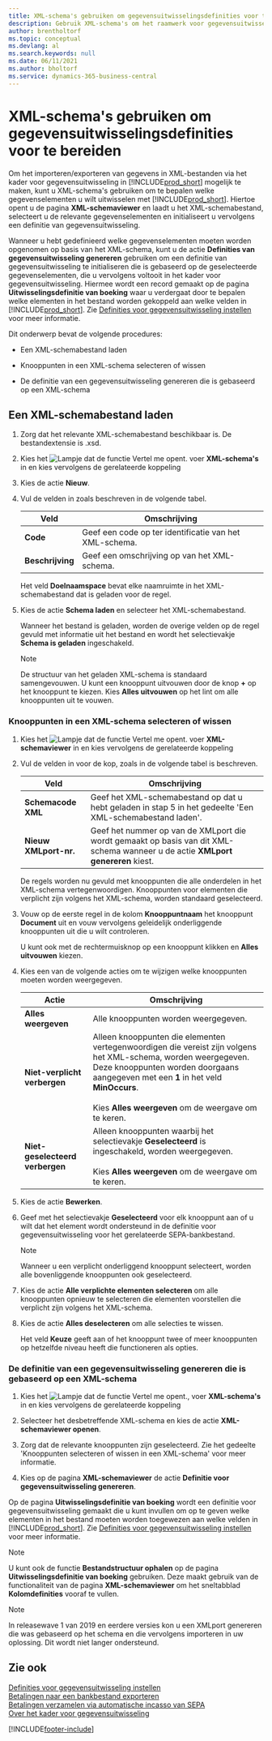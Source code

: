 ```yaml
---
title: XML-schema's gebruiken om gegevensuitwisselingsdefinities voor te bereiden
description: Gebruik XML-schema's om het raamwerk voor gegevensuitwisseling in te stellen om te definiëren met welke gegevenselementen u wilt uitwisselen.
author: brentholtorf
ms.topic: conceptual
ms.devlang: al
ms.search.keywords: null
ms.date: 06/11/2021
ms.author: bholtorf
ms.service: dynamics-365-business-central
---
```

# <a name="use-xml-schemas-to-prepare-data-exchange-definitions"></a>XML-schema's gebruiken om gegevensuitwisselingsdefinities voor te bereiden

Om het importeren/exporteren van gegevens in XML-bestanden via het kader voor gegevensuitwisseling in [!INCLUDE[prod_short](includes/prod_short.md)] mogelijk te maken, kunt u XML-schema's gebruiken om te bepalen welke gegevenselementen u wilt uitwisselen met [!INCLUDE[prod_short](includes/prod_short.md)]. Hiertoe opent u de pagina **XML-schemaviewer** en laadt u het XML-schemabestand, selecteert u de relevante gegevenselementen en initialiseert u vervolgens een definitie van gegevensuitwisseling.  

 Wanneer u hebt gedefinieerd welke gegevenselementen moeten worden opgenomen op basis van het XML-schema, kunt u de actie **Definities van gegevensuitwisseling genereren** gebruiken om een definitie van gegevensuitwisseling te initialiseren die is gebaseerd op de geselecteerde gegevenselementen, die u vervolgens voltooit in het kader voor gegevensuitwisseling. Hiermee wordt een record gemaakt op de pagina **Uitwisselingsdefinitie van boeking** waar u verdergaat door te bepalen welke elementen in het bestand worden gekoppeld aan welke velden in [!INCLUDE[prod_short](includes/prod_short.md)]. Zie [Definities voor gegevensuitwisseling instellen](across-how-to-set-up-data-exchange-definitions.md) voor meer informatie.  

 Dit onderwerp bevat de volgende procedures:  

- Een XML-schemabestand laden  

- Knooppunten in een XML-schema selecteren of wissen  

- De definitie van een gegevensuitwisseling genereren die is gebaseerd op een XML-schema  

## <a name="to-load-an-xml-schema-file"></a>Een XML-schemabestand laden

1. Zorg dat het relevante XML-schemabestand beschikbaar is. De bestandextensie is .xsd.  

2. Kies het ![Lampje dat de functie Vertel me opent.](media/ui-search/search_small.png "Vertel me wat u wilt doen") voer **XML-schema's** in en kies vervolgens de gerelateerde koppeling  

3. Kies de actie **Nieuw**.  

4. Vul de velden in zoals beschreven in de volgende tabel.  

    |Veld|Omschrijving|  
    |---------------------------------|---------------------------------------|  
    |**Code**|Geef een code op ter identificatie van het XML-schema.|  
    |**Beschrijving**|Geef een omschrijving op van het XML-schema.|  

     Het veld **Doelnaamspace** bevat elke naamruimte in het XML-schemabestand dat is geladen voor de regel.  

5. Kies de actie **Schema laden** en selecteer het XML-schemabestand.  

     Wanneer het bestand is geladen, worden de overige velden op de regel gevuld met informatie uit het bestand en wordt het selectievakje **Schema is geladen** ingeschakeld.  

    > [!NOTE]  
    >  De structuur van het geladen XML-schema is standaard samengevouwen. U kunt een knooppunt uitvouwen door de knop **+** op het knooppunt te kiezen. Kies **Alles uitvouwen** op het lint om alle knooppunten uit te vouwen.  

### <a name="to-select-or-clear-nodes-in-an-xml-schema"></a>Knooppunten in een XML-schema selecteren of wissen

1. Kies het ![Lampje dat de functie Vertel me opent.](media/ui-search/search_small.png "Vertel me wat u wilt doen") voer **XML-schemaviewer** in en kies vervolgens de gerelateerde koppeling  

2. Vul de velden in voor de kop, zoals in de volgende tabel is beschreven.  

    |Veld|Omschrijving|  
    |---------------------------------|---------------------------------------|  
    |**Schemacode XML**|Geef het XML-schemabestand op dat u hebt geladen in stap 5 in het gedeelte 'Een XML-schemabestand laden'.|  
    |**Nieuw XMLport-nr.**|Geef het nummer op van de XMLport die wordt gemaakt op basis van dit XML-schema wanneer u de actie **XMLport genereren** kiest.|  

     De regels worden nu gevuld met knooppunten die alle onderdelen in het XML-schema vertegenwoordigen. Knooppunten voor elementen die verplicht zijn volgens het XML-schema, worden standaard geselecteerd.  

3. Vouw op de eerste regel in de kolom **Knooppuntnaam** het knooppunt **Document** uit en vouw vervolgens geleidelijk onderliggende knooppunten uit die u wilt controleren.  

     U kunt ook met de rechtermuisknop op een knooppunt klikken en **Alles uitvouwen** kiezen.  

4. Kies een van de volgende acties om te wijzigen welke knooppunten moeten worden weergegeven.  

    |**Actie**|Omschrijving|  
    |----------------|---------------------------------------|  
    |**Alles weergeven**|Alle knooppunten worden weergegeven.|  
    |**Niet-verplicht verbergen**|Alleen knooppunten die elementen vertegenwoordigen die vereist zijn volgens het XML-schema, worden weergegeven. Deze knooppunten worden doorgaans aangegeven met een **1** in het veld **MinOccurs**.<br /><br /> Kies **Alles weergeven** om de weergave om te keren.|  
    |**Niet-geselecteerd verbergen**|Alleen knooppunten waarbij het selectievakje **Geselecteerd** is ingeschakeld, worden weergegeven.<br /><br /> Kies **Alles weergeven** om de weergave om te keren.|  

5. Kies de actie **Bewerken**.  

6. Geef met het selectievakje **Geselecteerd** voor elk knooppunt aan of u wilt dat het element wordt ondersteund in de definitie voor gegevensuitwisseling voor het gerelateerde SEPA-bankbestand.  

    > [!NOTE]  
    >  Wanneer u een verplicht onderliggend knooppunt selecteert, worden alle bovenliggende knooppunten ook geselecteerd.  

7. Kies de actie **Alle verplichte elementen selecteren** om alle knooppunten opnieuw te selecteren die elementen voorstellen die verplicht zijn volgens het XML-schema.  

8. Kies de actie **Alles deselecteren** om alle selecties te wissen.  

     Het veld **Keuze** geeft aan of het knooppunt twee of meer knooppunten op hetzelfde niveau heeft die functioneren als opties.  

### <a name="to-generate-a-data-exchange-definition-that-is-based-on-an-xml-schema"></a>De definitie van een gegevensuitwisseling genereren die is gebaseerd op een XML-schema

1. Kies het ![Lampje dat de functie Vertel me opent.](media/ui-search/search_small.png "Vertel me wat u wilt doen"), voer **XML-schema's** in en kies vervolgens de gerelateerde koppeling  

2. Selecteer het desbetreffende XML-schema en kies de actie **XML-schemaviewer openen**.  

3. Zorg dat de relevante knooppunten zijn geselecteerd. Zie het gedeelte 'Knooppunten selecteren of wissen in een XML-schema' voor meer informatie.  

4. Kies op de pagina **XML-schemaviewer** de actie **Definitie voor gegevensuitwisseling genereren**.  

 Op de pagina **Uitwisselingsdefinitie van boeking** wordt een definitie voor gegevensuitwisseling gemaakt die u kunt invullen om op te geven welke elementen in het bestand moeten worden toegewezen aan welke velden in [!INCLUDE[prod_short](includes/prod_short.md)]. Zie [Definities voor gegevensuitwisseling instellen](across-how-to-set-up-data-exchange-definitions.md) voor meer informatie.  

> [!NOTE]  
> U kunt ook de functie **Bestandstructuur ophalen** op de pagina **Uitwisselingsdefinitie van boeking** gebruiken. Deze maakt gebruik van de functionaliteit van de pagina **XML-schemaviewer** om het sneltabblad **Kolomdefinities** vooraf te vullen.  

> [!NOTE]
> In releasewave 1 van 2019 en eerdere versies kon u een XMLport genereren die was gebaseerd op het schema en die vervolgens importeren in uw oplossing. Dit wordt niet langer ondersteund.

## <a name="see-also"></a>Zie ook

[Definities voor gegevensuitwisseling instellen](across-how-to-set-up-data-exchange-definitions.md)  
[Betalingen naar een bankbestand exporteren](finance-make-payments-with-bank-data-conversion-service-or-sepa-credit-transfer.md#exporting-payments-to-a-bank-file)  
[Betalingen verzamelen via automatische incasso van SEPA](finance-collect-payments-with-sepa-direct-debit.md)  
[Over het kader voor gegevensuitwisseling](across-about-the-data-exchange-framework.md)  


[!INCLUDE[footer-include](includes/footer-banner.md)]

